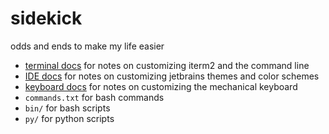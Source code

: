 # sidekick
odds and ends to make my life easier

- [terminal docs](/terminal.md) for notes on customizing iterm2 and the command line
- [IDE docs](/ide.md) for notes on customizing jetbrains themes and color schemes
- [keyboard docs](/keyboard.md) for notes on customizing the mechanical keyboard
- `commands.txt` for bash commands
- `bin/` for bash scripts
- `py/` for python scripts
